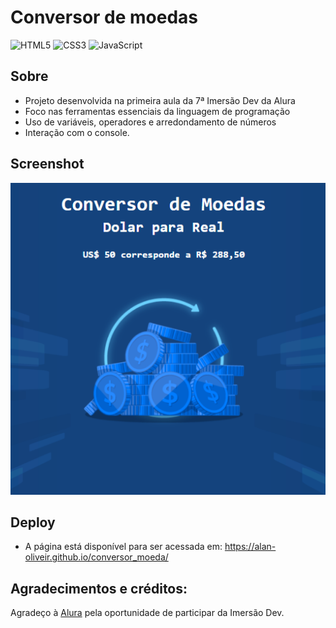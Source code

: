 # Conversor de moedas
![HTML5](https://img.shields.io/badge/HTML5-E34F26?style=for-the-badge&logo=html5&logoColor=white)
![CSS3](https://img.shields.io/badge/CSS3-1572B6?style=for-the-badge&logo=css3&logoColor=white)
![JavaScript](https://img.shields.io/badge/JavaScript-F7DF1E?style=for-the-badge&logo=javascript&logoColor=black)

## Sobre
- Projeto desenvolvida na primeira aula da 7ª Imersão Dev da Alura
- Foco nas ferramentas essenciais da linguagem de programação
- Uso de variáveis, operadores e arredondamento de números
- Interação com o console.

## Screenshot
![screen](https://github.com/Alan-oliveir/conversor_moeda/blob/main/screenshot/screen_conv.png)

## Deploy
- A página está disponível para ser acessada em:
https://alan-oliveir.github.io/conversor_moeda/

## Agradecimentos e créditos:

Agradeço à [Alura](https://www.alura.com.br/) pela oportunidade de participar da Imersão Dev.
